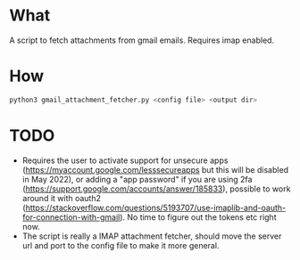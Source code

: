 # What
A script to fetch attachments from gmail emails. Requires imap enabled.

# How
```bash
python3 gmail_attachment_fetcher.py <config file> <output dir>
```

# TODO
* Requires the user to activate support for unsecure apps (https://myaccount.google.com/lesssecureapps but this will be disabled in May 2022), or adding a "app password" if you are using 2fa (https://support.google.com/accounts/answer/185833), possible to work around it with oauth2 (https://stackoverflow.com/questions/5193707/use-imaplib-and-oauth-for-connection-with-gmail). No time to figure out the tokens etc right now.
* The script is really a IMAP attachment fetcher, should move the server url and port to the config file to make it more general.
